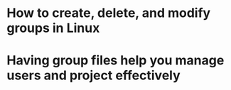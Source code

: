 # How to create, delete, and modify groups in Linux #
# Having group files help you manage users and project effectively #
